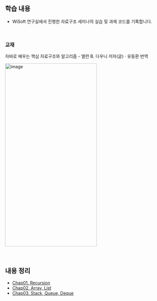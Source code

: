 ## 학습 내용
- WiSoft 연구실에서 진행한 자료구조 세미나의 실습 및 과제 코드를 기록합니다.

<br>

### 교재
자바로 배우는 핵심 자료구조와 알고리즘 - 앨런 B. 다우니 저자(글) · 유동환 번역

<img width="300" height="600" alt="image" src="https://github.com/user-attachments/assets/a5040889-f05f-47e4-9c5b-0ba7a4809f7b" />


<br>
<br>
<br>

## 내용 정리
  - [Chap01. Recursion](https://github.com/Woomin-Wang/TIL/blob/main/Data%20Structure/recursion.md)
  - [Chap02. Array, List](https://familiar-dragon-4ed.notion.site/Array-List-21fbf88cd0f58006a1d2e0024b795b97?source=copy_link)
  - [Chap03. Stack, Queue, Deque](https://familiar-dragon-4ed.notion.site/Stack-Queue-Deque-21fbf88cd0f58054a755fc6ae6928493?source=copy_link)



<br>
